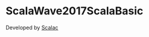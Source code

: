 # ScalaWave2017ScalaBasic

Developed by [Scalac](https://scalac.io/?utm_source=scalac_github&utm_campaign=scalac1&utm_medium=web)
